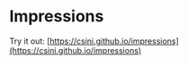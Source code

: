 # Impressions

Try it out: [https://csini.github.io/impressions](https://csini.github.io/impressions)